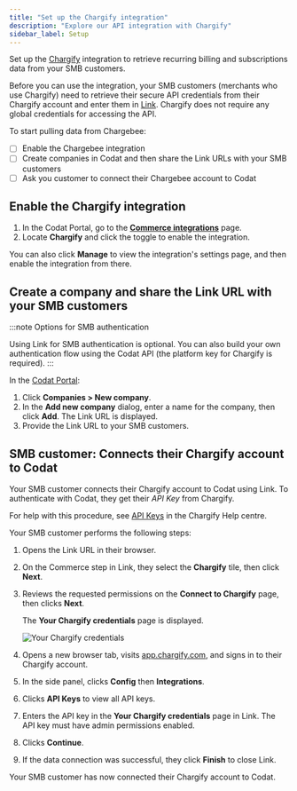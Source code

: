 ```yaml
---
title: "Set up the Chargify integration"
description: "Explore our API integration with Chargify"
sidebar_label: Setup
---
```


Set up the [Chargify](/integrations/commerce/chargify/commerce-chargify) integration to retrieve recurring billing and subscriptions data from your SMB customers.

Before you can use the integration, your SMB customers (merchants who use Chargify) need to retrieve their secure API credentials from their Chargify account and enter them in [Link](/auth-flow/overview). Chargify does not require any global credentials for accessing the API.

To start pulling data from Chargebee:
- [ ] Enable the Chargebee integration
- [ ] Create companies in Codat and then share the Link URLs with your SMB customers
- [ ] Ask you customer to connect their Chargebee account to Codat

## Enable the Chargify integration

1. In the Codat Portal, go to the <a className="external" href="https://app.codat.io/settings/integrations/commerce" target="blank">**Commerce integrations**</a> page.
2. Locate **Chargify** and click the toggle to enable the integration.

You can also click **Manage** to view the integration's settings page, and then enable the integration from there.

## Create a company and share the Link URL with your SMB customers

:::note Options for SMB authentication

Using Link for SMB authentication is optional. You can also build your own authentication flow using the Codat API (the platform key for Chargify is required).
:::

In the <a className="external" href="https://app.codat.io" target="_blank">Codat Portal</a>:

1. Click **Companies > New company**.
2. In the **Add new company** dialog, enter a name for the company, then click **Add**. The Link URL is displayed.
3. Provide the Link URL to your SMB customers.

## SMB customer: Connects their Chargify account to Codat

Your SMB customer connects their Chargify account to Codat using Link. To authenticate with Codat, they get their _API Key_ from Chargify.

For help with this procedure, see <a className="external" href="https://maxio-chargify.zendesk.com/hc/en-us/articles/5405281550477#api" target="_blank">API Keys</a> in the Chargify Help centre.

Your SMB customer performs the following steps:

1. Opens the Link URL in their browser.

2. On the Commerce step in Link, they select the **Chargify** tile, then click **Next**.

3. Reviews the requested permissions on the **Connect to Chargify** page, then clicks **Next**.

   The **Your Chargify credentials** page is displayed.

   ![Your Chargify credentials](/img/old/66cdc91-your-chargify-credentials-final-masked.png "The Your Chargify credentials page")

4. Opens a new browser tab, visits <a className="external" href="https://app.chargify.com/" target="_blank">app.chargify.com</a>, and signs in to their Chargify account.

5. In the side panel, clicks **Config** then **Integrations**.

6. Clicks **API Keys** to view all API keys.

7. Enters the API key in the **Your Chargify credentials** page in Link. The API key must have admin permissions enabled.

8. Clicks **Continue**.

9. If the data connection was successful, they click **Finish** to close Link.

Your SMB customer has now connected their Chargify account to Codat.
